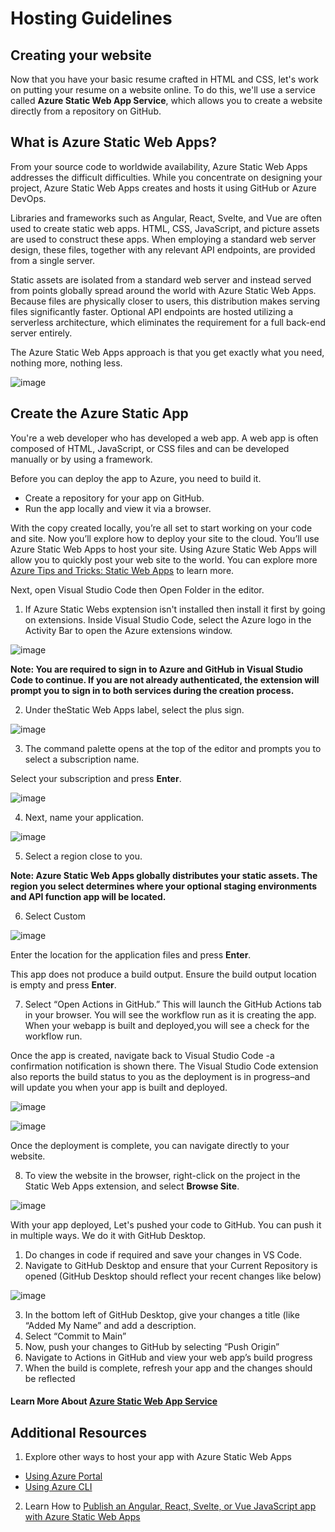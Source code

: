 # Hosting Guidelines

## Creating your website
Now that you have your basic resume crafted in HTML and CSS, let's work on putting your resume on a website online. To do this, we'll use a service called **Azure Static Web App Service**, which allows you to create a website directly from a repository on GitHub.

## What is Azure Static Web Apps?
From your source code to worldwide availability, Azure Static Web Apps addresses the difficult difficulties. While you concentrate on designing your project, Azure Static Web Apps creates and hosts it using GitHub or Azure DevOps.

Libraries and frameworks such as Angular, React, Svelte, and Vue are often used to create static web apps. HTML, CSS, JavaScript, and picture assets are used to construct these apps. When employing a standard web server design, these files, together with any relevant API endpoints, are provided from a single server.

Static assets are isolated from a standard web server and instead served from points globally spread around the world with Azure Static Web Apps. Because files are physically closer to users, this distribution makes serving files significantly faster. Optional API endpoints are hosted utilizing a serverless architecture, which eliminates the requirement for a full back-end server entirely.

The Azure Static Web Apps approach is that you get exactly what you need, nothing more, nothing less.

![image](https://user-images.githubusercontent.com/52650290/188269931-18a94627-94c8-4d70-99a3-91ccf6151ff6.png)

## Create the Azure Static App
You're a web developer who has developed a web app. A web app is often composed of HTML, JavaScript, or CSS files and can be developed manually or by using a framework.

Before you can deploy the app to Azure, you need to build it.

- Create a repository for your app on GitHub.
- Run the app locally and view it via a browser.

With the copy created locally, you’re all set to start working on your code and site. Now you’ll explore how to deploy your site to the cloud. You’ll use Azure Static Web Apps to host your site. Using Azure Static Web Apps will allow you to quickly post your web site to the world. You can explore more [Azure Tips and Tricks: Static Web Apps](https://docs.microsoft.com/en-us/shows/azure-tips-and-tricks-static-web-apps?wt.mc_id=studentamb_202028) to learn more. 

Next, open Visual Studio Code then Open Folder in the editor.

1) If Azure Static Webs exptension isn't installed then install it first by going on extensions. Inside Visual Studio Code, select the Azure logo in the Activity Bar to open the Azure extensions window.

![image](https://user-images.githubusercontent.com/52650290/188270517-94ecb7aa-553f-4fa5-a315-a57411cdba32.png)

**Note: You are required to sign in to Azure and GitHub in Visual Studio Code to continue. If you are not already authenticated, the extension will prompt you to sign in to both services during the creation process.**

2) Under theStatic Web Apps label, select the plus sign.

![image](https://user-images.githubusercontent.com/52650290/188270550-e8bfc71e-6a78-4316-9865-31d4f53fddab.png)

3) The command palette opens at the top of the editor and prompts you to select a subscription name. 

Select your subscription and press **Enter**.
  
  ![image](https://user-images.githubusercontent.com/52650290/188270927-cf049857-afa6-4f87-87f9-b52245118732.png)
  
4) Next, name your application.
  
  ![image](https://user-images.githubusercontent.com/52650290/188270957-fcdcbc30-dcf1-40e5-b26e-34b462fcc7e7.png)

5) Select a region close to you.
  
**Note: Azure Static Web Apps globally distributes your static assets. The region you select determines where your optional staging environments and API function app will be located.**  
  
6) Select Custom 
  
  ![image](https://user-images.githubusercontent.com/52650290/188271044-613bdc41-77ba-4079-9b58-22e8d90f0c04.png)

Enter the location for the application files and press **Enter**.
  
This app does not produce a build output. Ensure the build output location is empty and press **Enter**.
  
7) Select “Open Actions in GitHub.” This will launch the GitHub Actions tab in your browser. You will see the workflow run as it is creating the app. When your webapp is built and deployed,you will see a check for the workflow run.  

Once the app is created, navigate back to Visual Studio Code -a confirmation notification is shown there. The Visual Studio Code extension also reports the build status to you as the deployment is in progress–and will update you when your app is built and deployed.
  
![image](https://user-images.githubusercontent.com/52650290/188271110-c08e7ab2-fa37-42c8-86e9-e55f6e8c82ff.png)

![image](https://user-images.githubusercontent.com/52650290/188271208-fbfd3728-3861-4ee7-bf91-0130a0b2e577.png)

Once the deployment is complete, you can navigate directly to your website.

8) To view the website in the browser, right-click on the project in the Static Web Apps extension, and select **Browse Site**.
  
![image](https://user-images.githubusercontent.com/52650290/188271276-e035840d-a291-436f-be25-765d8dea7810.png)

With your app deployed, Let's pushed your code to GitHub. You can push it in multiple ways. We do it with GitHub Desktop.

1) Do changes in code if required and save your changes in VS Code.
2) Navigate to GitHub Desktop and ensure that your Current Repository is opened (GitHub Desktop should reflect your recent changes like below)

![image](https://user-images.githubusercontent.com/52650290/188271450-327cc01f-4d75-4598-ace1-a7888845ed45.png)

3) In the bottom left of GitHub Desktop, give your changes a title (like “Added My Name” and add a description.
4) Select “Commit to Main”
5) Now, push your changes to GitHub by selecting “Push Origin”
6) Navigate to Actions in GitHub and view your web app’s build progress
7) When the build is complete, refresh your app and the changes should be reflected

#### Learn More About [Azure Static Web App Service](https://learn.microsoft.com/en-us/azure/static-web-apps?wt.mc_id=studentamb_202028)

## Additional Resources
1) Explore other ways to host your app with Azure Static Web Apps
- [Using Azure Portal](https://learn.microsoft.com/en-us/azure/static-web-apps/get-started-portal?pivots=github&tabs=vanilla-javascript?wt.mc_id=studentamb_202028)
- [Using Azure CLI](https://learn.microsoft.com/en-us/azure/static-web-apps/get-started-cli?tabs=vanilla-javascript?wt.mc_id=studentamb_202028)
2) Learn How to [Publish an Angular, React, Svelte, or Vue JavaScript app with Azure Static Web Apps](https://docs.microsoft.com/en-us/learn/modules/publish-app-service-static-web-app-api?wt.mc_id=studentamb_202028)

  
